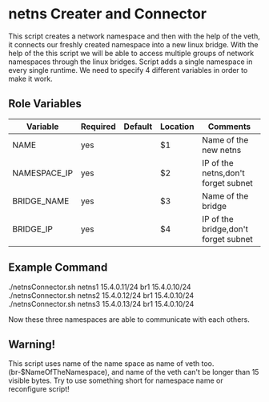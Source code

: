 
# netns Creater and Connector

This script creates a network namespace and then with the help of the veth, it connects our freshly created namespace into a new linux bridge. With the help of the this script we will be able to access multiple groups of network namespaces through the linux bridges. Script adds a single namespace in every single runtime. We need to specify 4 different variables in order to make it work.

## Role Variables

| Variable             | Required | Default | Location                  | Comments                             |
| -------------------- | -------- | ------- | ------------------------- | ------------------------------------ |
| NAME                 | yes      |         | $1                        | Name of the new netns                |
| NAMESPACE_IP         | yes      |         | $2                        | IP of the netns,don't forget subnet  |
| BRIDGE_NAME          | yes      |         | $3                        | Name of the bridge                   |
| BRIDGE_IP            | yes      |         | $4                        | IP of the bridge,don't forget subnet |

## Example Command
./netnsConnector.sh netns1 15.4.0.11/24 br1 15.4.0.10/24  \
./netnsConnector.sh netns2 15.4.0.12/24 br1 15.4.0.10/24  \
./netnsConnector.sh netns3 15.4.0.13/24 br1 15.4.0.10/24

Now these three namespaces are able to communicate with each others.

## Warning!
This script uses name of the name space as name of veth too. (br-$NameOfTheNamespace), and name of the veth can't be longer than 15 visible bytes. Try to use something short for namespace name or reconfigure script!
